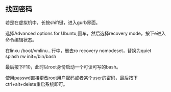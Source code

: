 ## 找回密码

若是在虚拟机中，长按shift键，进入gurb界面。

选择Advanced options for Ubuntu,回车，然后选择recovery mode，按下e进入命令编辑状态。

在linxu /boot/vmlinu...行中，删去ro recovery nomodeset，替换为quiet splash rw init=/bin/bash

最后按下F10，此时以root身份启动一个可读可写的bash。

使用passwd直接更改root用户密码或者某个user的密码，最后按下ctrl+alt+delete重启系统即可。

